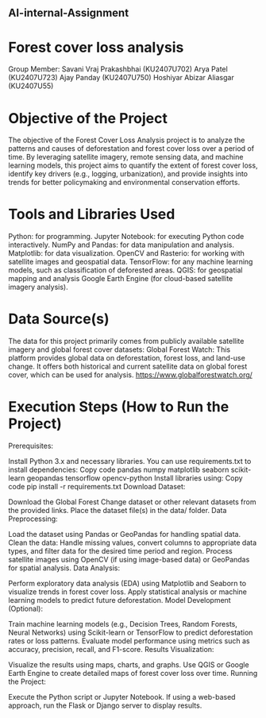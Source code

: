 ## AI-internal-Assignment
# Forest cover loss analysis
Group Member:
Savani Vraj Prakashbhai (KU2407U702)
Arya Patel (KU2407U723)
Ajay Panday (KU2407U750)
Hoshiyar Abizar Aliasgar (KU2407U55)

# Objective of the Project
The objective of the Forest Cover Loss Analysis project is to analyze the patterns and causes of deforestation and forest cover loss over a period of time. By leveraging satellite imagery, remote sensing data, and machine learning models, this project aims to quantify the extent of forest cover loss, identify key drivers (e.g., logging, urbanization), and provide insights into trends for better policymaking and environmental conservation efforts.
# Tools and Libraries Used
Python: for programming.
Jupyter Notebook: for executing Python code interactively.
NumPy and Pandas: for data manipulation and analysis.
Matplotlib: for data visualization.
OpenCV and Rasterio: for working with satellite images and geospatial data.
TensorFlow:  for any machine learning models, such as classification of deforested areas.
QGIS:  for geospatial mapping and analysis 
Google Earth Engine (for cloud-based satellite imagery analysis).

# Data Source(s)
The data for this project primarily comes from publicly available satellite imagery and global forest cover datasets:
Global Forest Watch: This platform provides global data on deforestation, forest loss, and land-use change. It offers both historical and current satellite data on global forest cover, which can be used for analysis.
https://www.globalforestwatch.org/

# Execution Steps (How to Run the Project)
Prerequisites:

Install Python 3.x and necessary libraries. You can use requirements.txt to install dependencies:
Copy code
pandas
numpy
matplotlib
seaborn
scikit-learn
geopandas
tensorflow
opencv-python
Install libraries using:
Copy code
pip install -r requirements.txt
Download Dataset:

Download the Global Forest Change dataset or other relevant datasets from the provided links.
Place the dataset file(s) in the data/ folder.
Data Preprocessing:

Load the dataset using Pandas or GeoPandas for handling spatial data.
Clean the data: Handle missing values, convert columns to appropriate data types, and filter data for the desired time period and region.
Process satellite images using OpenCV (if using image-based data) or GeoPandas for spatial analysis.
Data Analysis:

Perform exploratory data analysis (EDA) using Matplotlib and Seaborn to visualize trends in forest cover loss.
Apply statistical analysis or machine learning models to predict future deforestation.
Model Development (Optional):

Train machine learning models (e.g., Decision Trees, Random Forests, Neural Networks) using Scikit-learn or TensorFlow to predict deforestation rates or loss patterns.
Evaluate model performance using metrics such as accuracy, precision, recall, and F1-score.
Results Visualization:

Visualize the results using maps, charts, and graphs.
Use QGIS or Google Earth Engine to create detailed maps of forest cover loss over time.
Running the Project:

Execute the Python script or Jupyter Notebook.
If using a web-based approach, run the Flask or Django server to display results.







